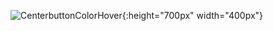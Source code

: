 
![CenterbuttonColorHover](https://github.com/theSwapnilZambare/Front_End_Devlopment/blob/master/Projects/OnePageProject/Images/CenterbuttonColorHover.png){:height="700px" width="400px"}
